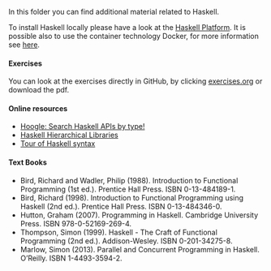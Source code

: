 In this folder you can find additional material related to Haskell.

To install Haskell locally please have a look at the
 [Haskell Platform](https://www.haskell.org/platform/).
 It is possible also to use the container technology Docker,
 for more information see [here](https://hub.docker.com/_/haskell/).

#### Exercises
You can look at the exercises directly in GitHub, by clicking [exercises.org](exercises.org) or download the pdf.

#### Online resources

* [Hoogle: Search Haskell APIs by type!](https://www.haskell.org/hoogle/)
* [Haskell Hierarchical Libraries](http://www.cis.upenn.edu/~bcpierce/courses/advprog/resources/index.html)
* [Tour of Haskell syntax](http://www.cse.chalmers.se/edu/year/2015/course/TDA452_Functional_Programming/haskell-syntax.html)

#### Text Books

* Bird, Richard and Wadler, Philip (1988). Introduction to Functional Programming (1st ed.). Prentice Hall Press. ISBN 0-13-484189-1.
* Bird, Richard (1998). Introduction to Functional Programming using Haskell (2nd ed.). Prentice Hall Press. ISBN 0-13-484346-0.
* Hutton, Graham (2007). Programming in Haskell. Cambridge University Press. ISBN 978-0-52169-269-4.
* Thompson, Simon (1999). Haskell - The Craft of Functional Programming (2nd ed.). Addison-Wesley. ISBN 0-201-34275-8.
* Marlow, Simon (2013). Parallel and Concurrent Programming in Haskell. O’Reilly. ISBN 1-4493-3594-2.
